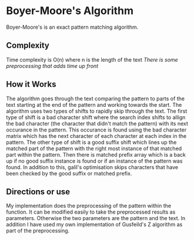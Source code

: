 # Boyer-Moore's Algorithm
 Boyer-Moore's is an exact pattern matching algorithm.

## Complexity
Time complexity is O(n) where n is the length of the text
*There is some preprocessing that adds time up front*

## How it Works
The algorithm goes through the text comparing the pattern to parts of the text starting at the end of the pattern and working towards the start.  The algorithm uses two types of shifts to rapidly skip through the text.  The first type of shift is a bad character shift where the search index shifts to allign the bad character (the character that didn't match the pattern)  with its next occurance in the pattern.  This occurance is found using the bad character matrix which has the next character of each character at each index in the pattern.  The other type of shift is a good suffix shift which lines up the matched part of the pattern with the right most instance of that matched part within the pattern.  Then there is matched prefix array which is a back up if no good suffix instance is found or if an instance of the pattern was found.  In addition to this, galil's optimisation skips characters that have been checked by the good suffix or matched prefix.

## Directions or use
My implementation does the preprocessing of the pattern within the function.  It can be modified easily to take the preprocessed results as parameters.  Otherwise the two parameters are the pattern and the text.  In addition I have used my own implementation of Gusfeild's Z algorithm as part of the preprocessing.